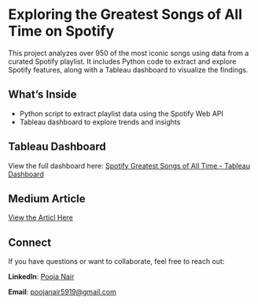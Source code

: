 # Exploring the Greatest Songs of All Time on Spotify

This project analyzes over 950 of the most iconic songs using data from a curated Spotify playlist. It includes Python code to extract and explore Spotify features, along with a Tableau dashboard to visualize the findings.

## What’s Inside

* Python script to extract playlist data using the Spotify Web API
* Tableau dashboard to explore trends and insights

## Tableau Dashboard

View the full dashboard here:
[Spotify Greatest Songs of All Time - Tableau Dashboard](https://public.tableau.com/views/SpotifyGreatestSongsofAllTime/Dashboard2?:language=en-GB&:sid=&:redirect=auth&:display_count=n&:origin=viz_share_link)

## Medium Article

[View the Articl Here](https://medium.com/@poojanair5919/exploring-the-greatest-songs-of-all-time-on-spotify-53a41bab3823)

## Connect

If you have questions or want to collaborate, feel free to reach out:

**LinkedIn**: [Pooja Nair](https://www.linkedin.com/in/pooja-nair)

**Email**: [poojanair5919@gmail.com](mailto:poojanair5919@gmail.com)
